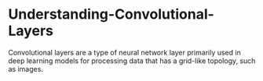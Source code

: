# Understanding-Convolutional-Layers
Convolutional layers are a type of neural network layer primarily used in deep learning models for processing data that has a grid-like topology, such as images. 
